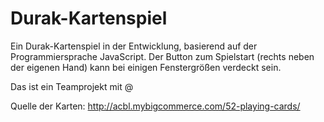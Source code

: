 # Durak-Kartenspiel
Ein Durak-Kartenspiel in der Entwicklung, basierend auf der Programmiersprache JavaScript.
Der Button zum Spielstart (rechts neben der eigenen Hand) kann bei einigen Fenstergrößen verdeckt sein. 

Das ist ein Teamprojekt mit @ 


Quelle der Karten: http://acbl.mybigcommerce.com/52-playing-cards/
